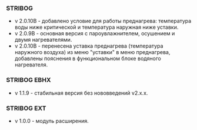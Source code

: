 ### STRIBOG 
- v 2.0.10B - добавлено условие для работы преднагрева: температура воды ниже критической и температура наружная ниже уставки.
- v 2.0.9B - основная версия с пароувлажнителем, осушением и двумя нагревателями.
- v 2.0.10B - перенесена уставка преднагрева (температура наружного воздуха) из меню "уставки" в меню преднагрева, добавлены пояснения в функциональном блоке водяного нагревателя.
### STRIBOG EBHX 
- v 1.1.9 - стабильная версия без нововведений v2.x.x.
### STRIBOG EXT 
- v 1.0.0 - модуль расширения.
